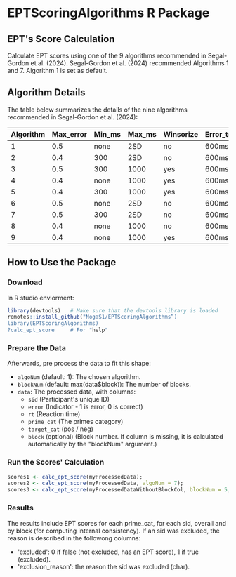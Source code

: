 # EPTScoringAlgorithms R Package

## EPT's Score Calculation

Calculate EPT scores using one of the 9 algorithms recommended in Segal-Gordon et al. (2024). Segal-Gordon et al. (2024) recommended Algorithms 1 and 7. Algorithm 1 is set as default.

## Algorithm Details

The table below summarizes the details of the nine algorithms recommended in Segal-Gordon et al. (2024):

| Algorithm | Max_error | Min_ms | Max_ms | Winsorize | Error_treatment | Log_transformation | Score_computation | Parcel_based |
|-----------|-----------|--------|--------|-----------|-----------------|---------------------|-------------------|--------------|
| 1         | 0.5       | none   | 2SD    | no        | 600ms penalty   | no                  | G score           | no           |
| 2         | 0.4       | 300    | 2SD    | no        | 600ms penalty   | no                  | G score           | yes          |
| 3         | 0.5       | 300    | 1000   | yes       | 600ms penalty   | no                  | G score           | no           |
| 4         | 0.4       | none   | 1000   | yes       | 600ms penalty   | no                  | G score           | yes          |
| 5         | 0.4       | 300    | 1000   | yes       | 600ms penalty   | no                  | G score           | yes          |
| 6         | 0.5       | none   | 2SD    | no        | 600ms penalty   | no                  | G score           | no           |
| 7         | 0.5       | 300    | 2SD    | no        | 600ms penalty   | no                  | G score           | no           |
| 8         | 0.4       | none   | 1000   | no        | 600ms penalty   | yes                 | G score           | no           |
| 9         | 0.4       | none   | 1000   | yes       | 600ms penalty   | no                  | G score           | yes          |

## How to Use the Package

### Download

In R studio enviorment:

```R
library(devtools)   # Make sure that the devtools library is loaded
remotes::install_github("NogaS1/EPTScoringAlgorithms”)
library(EPTScoringAlgorithms)
?calc_ept_score     # For "help"
```
### Prepare the Data
Afterwards, pre process the data to fit this shape:

- `algoNum` (default: 1): The chosen algorithm.
- `blockNum` (default: max(data$block)): The number of blocks.
- `data`: The processed data, with columns:
  - `sid` (Participant's unique ID)
  - `error` (Indicator - 1 is error, 0 is correct)
  - `rt` (Reaction time)
  - `prime_cat` (The primes category)
  - `target_cat` (pos / neg)
  - `block` (optional) (Block number. If column is missing, it is calculated automatically by the "blockNum" argument.)


### Run the Scores' Calculation

```R
scores1 <- calc_ept_score(myProcessedData);
scores2 <- calc_ept_score(myProcessedData, algoNum = 7);
scores3 <- calc_ept_score(myProcessedDataWithoutBlockCol, blockNum = 5, algoNum = 3);
```

### Results

The results include EPT scores for each prime_cat, for each sid, overall and by block (for computing internal consistency).
If an sid was excluded, the reason is described in the followong columns:

- 'excluded': 0 if false (not excluded, has an EPT score), 1 if true (excluded).
- 'exclusion_reason': the reason the sid was excluded (char).

